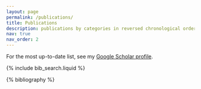 ```yaml
---
layout: page
permalink: /publications/
title: Publications
description: publications by categories in reversed chronological order. generated by jekyll-scholar.
nav: true
nav_order: 2
---
```


<!-- _pages/publications.md -->

For the most up-to-date list, see my [Google Scholar profile](https://scholar.google.com/citations?user=VmnGuS0AAAAJ&hl=en).

<!-- Bibsearch Feature -->

{% include bib_search.liquid %}

<div class="publications">

{% bibliography %}

</div>
